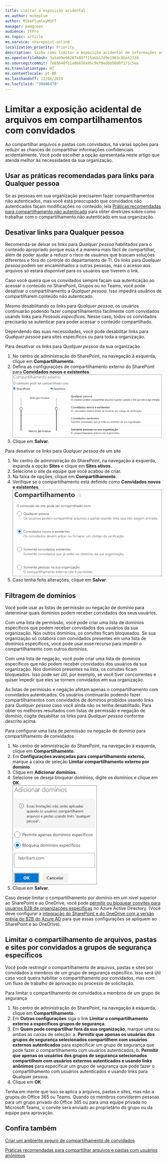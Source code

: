```yaml
---
title: Limitar a exposição acidental
ms.author: mikeplum
author: MikePlumleyMSFT
manager: pamgreen
audience: ITPro
ms.topic: article
ms.service: sharepoint-online
localization_priority: Priority
description: Saiba como limitar a exposição acidental de informações ao compartilhar arquivos com convidados.
ms.openlocfilehash: 3a5a99e96207e407f15abb17d9e1903c8ba52339
ms.sourcegitcommit: 7e65640fb1a86858a95c9ef0edbb58d0f171c5ee
ms.translationtype: HT
ms.contentlocale: pt-BR
ms.lasthandoff: 12/06/2019
ms.locfileid: "39886470"
---
```

# <a name="limit-accidental-exposure-to-files-when-sharing-with-guests"></a>Limitar a exposição acidental de arquivos em compartilhamentos com convidados

Ao compartilhar arquivos e pastas com convidados, há várias opções para reduzir as chances de compartilhar informações confidenciais acidentalmente. Você pode escolher a opção apresentada neste artigo que atenda melhor às necessidades da sua organização.

## <a name="use-best-practices-for-anyone-links"></a>Usar as práticas recomendadas para links para Qualquer pessoa

Se as pessoas em sua organização precisarem fazer compartilhamentos não autenticados, mas você está preocupado que convidados não autenticados façam modificações no conteúdo, leia [Práticas recomendadas para compartilhamento não autenticado](best-practices-anonymous-sharing.md) para obter diretrizes sobre como trabalhar com o compartilhamento não autenticado em sua organização.

## <a name="turn-off-anyone-links"></a>Desativar links para Qualquer pessoa

Recomenda-se deixar os links para *Qualquer pessoa* habilitados para o conteúdo apropriado porque essa é a maneira mais fácil de compartilhar, além de poder ajudar a reduzir o risco de usuários que buscam soluções diferentes e fora do controle do departamento de TI. Os links para *Qualquer pessoa* podem ser encaminhados a outras pessoas, mas o acesso aos arquivos só estará disponível para os usuários que tiverem o link.

Caso você queira que os convidados sempre façam sua autenticação ao acessar o conteúdo no SharePoint, Grupos ou no Teams, você pode desativar o compartilhamento a *Qualquer pessoa*. Isso impedirá usuários de compartilharem conteúdo não autenticado.

Mesmo desabilitando os links para *Qualquer pessoa*, os usuários continuarão podendo fazer compartilhamentos facilmente com convidados usando links para *Pessoas específicas*. Nesse caso, todos os convidados precisarão se autenticar para poder acessar o conteúdo compartilhado.

Dependendo das suas necessidades, você pode desabilitar links para *Qualquer pessoa* para sites específicos ou para toda a organização.

Para desativar os links para *Qualquer pessoa* da sua organização
1. No centro de administração do SharePoint, na navegação à esquerda, clique em **Compartilhamento**.
2. Defina as configurações de compartilhamento externo do SharePoint para **Convidados novos e existentes**.</br>
   ![Captura de tela das configurações de compartilhamento externo do site do SharePoint](media/sharepoint-organization-external-sharing-controls-new-users.png)
3. Clique em **Salvar**.

Para desativar os links para *Qualquer pessoa* de um site
1. No centro de administração do SharePoint, na navegação à esquerda, expanda a opção **Sites** e clique em **Sites ativos**.
2. Selecione o site da equipe que você acabou de criar.
3. Na faixa de opções, clique em **Compartilhamento**.
4. Verifique se o compartilhamento está definido como **Convidados novos e existentes**.</br>
   ![Captura de tela das configurações de compartilhamento externo do site do SharePoint](media/sharepoint-site-external-sharing-settings.png)
5. Caso tenha feito alterações, clique em **Salvar**.

## <a name="domain-filtering"></a>Filtragem de domínios

Você pode usar as listas de permissão ou negação de domínio para determinar quais domínios podem receber convidados dos seus usuários.

Com uma lista de permissão, você pode criar uma lista de domínios específicos que podem receber convidados dos usuários da sua organização. Nos outros domínios, os convites ficam bloqueados. Se sua organização só colabora com convidados presentes em uma lista de domínios específicos, você pode usar esse recurso para impedir o compartilhamento com outros domínios.

Com uma lista de negação, você pode criar uma lista de domínios específicos que não podem receber convidados dos usuários da sua organização. Nos domínios presentes na lista, os convites ficam bloqueados. Isso pode ser útil, por exemplo, se você tiver concorrentes e quiser impedir que eles se tornem convidados em sua organização.

As listas de permissão e negação afetam apenas o compartilhamento com convidados autenticados. Os usuários continuarão podendo fazer compartilhamentos com convidados de domínios proibidos usando links para *Qualquer pessoa* caso você ainda não os tenha desabilitado. Para obter os melhores resultados com listas de permissão e negação de domínio, cogite desabilitar os links para *Qualquer pessoa* conforme descrito acima.

Para configurar uma lista de permissão ou negação de domínio para compartilhamento de convidados
1. No centro de administração do SharePoint, na navegação à esquerda, clique em **Compartilhamento**.
2. Em **Configurações avançadas para compartilhamento externo**, marque a caixa de seleção **Limitar compartilhamento externo por domínio**.
3. Clique em **Adicionar domínios**.
4. Selecione se deseja bloquear domínios, digite os domínios e clique em **OK.**</br>
   ![Captura de tela das configurações de limite de compartilhamento externo por domínio do SharePoint](media/sharepoint-sharing-block-domain.png)
5. Clique em **Salvar**.

Caso deseje limitar o compartilhamento por domínio em um nível superior ao SharePoint e ao OneDrive, você pode [permitir ou bloquear convites para usuários B2B de organizações específicas](https://docs.microsoft.com/azure/active-directory/b2b/allow-deny-list) no Azure Active Directory. (Você deve configurar a [integração do SharePoint e do OneDrive com a versão prévia do B2B do Azure AD](https://docs.microsoft.com/sharepoint/sharepoint-azureb2b-integration-preview) para que essas configurações se apliquem ao SharePoint e ao OneDrive).

## <a name="limit-guest-sharing-of-files-folders-and-sites-to-specified-security-groups"></a>Limitar o compartilhamento de arquivos, pastas e sites por convidados a grupos de segurança específicos

Você pode restringir o compartilhamento de arquivos, pastas e sites por convidados a membros de um grupo de segurança específico. Isso será útil caso você queira habilitar o compartilhamento por convidados, mas com um fluxo de trabalho de aprovação ou processo de solicitação.

Para limitar o compartilhamento de convidados a membros de um grupo de segurança
1. No centro de administração do SharePoint, na navegação à esquerda, clique em **Compartilhamento**.
2. Em **Outras configurações** siga o link **Limitar o compartilhamento externo a específicos grupos de segurança**.
3. Em **Quem pode compartilhar fora da sua organização**, marque uma ou ambas as caixas de seleção: a. **Permitir que apenas os usuários dos grupos de segurança selecionados compartilhem com usuários externos autenticados** para especificar um grupo de segurança que pode fazer o compartilhamento com usuários autenticados; b. **Permitir que apenas os usuários dos grupos de segurança selecionados compartilhem com usuários externos autenticados e usando links anônimos** para especificar um grupo de segurança que pode fazer o compartilhamento com usuários autenticados e usando links para Qualquer pessoa.
4. Clique em **OK**.

Tenha em mente que isso se aplica a arquivos, pastas e sites, mas não a grupos do Office 365 ou Teams. Quando os membros convidarem pessoas para um grupo privado do Office 365 ou para uma equipe privada no Microsoft Teams, o convite será enviado ao proprietário do grupo ou da equipe para aprovação.

## <a name="see-also"></a>Confira também

[Criar um ambiente seguro de compartilhamento de convidados](create-a-secure-guest-sharing-environment.md)

[Práticas recomendadas para compartilhar arquivos e pastas com usuários anônimos](best-practices-anonymous-sharing.md)